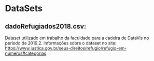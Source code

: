 # DataSets

## dadoRefugiados2018.csv: 
Dataset utilizado em trabalho da faculdade para a cadeira de DataVis no periodo de 2019.2.
Informações sobre o dataset no site: https://www.justica.gov.br/seus-direitos/refugio/refugio-em-numeros#categorias
